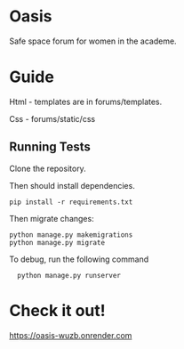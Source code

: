 
# Oasis

Safe space forum for women in the academe.
# Guide
Html - templates are in forums/templates.

Css - forums/static/css

## Running Tests

Clone the repository.

Then should install dependencies.
```shell
pip install -r requirements.txt
```
Then migrate changes:
```shell
python manage.py makemigrations
python manage.py migrate
```
To debug, run the following command

```shell
  python manage.py runserver
```

[//]: # (# Initial Database Schema)

[//]: # (![Database Schema]&#40;DatabaseSchema.png&#41;)

[//]: # (# Current Working Database Schema)

[//]: # (![]&#40;WorkingDatabaseSchema.png&#41;)

# Check it out!
https://oasis-wuzb.onrender.com